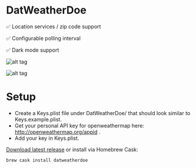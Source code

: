 # DatWeatherDoe

✅ Location services / zip code support

✅ Configurable polling interval

✅ Dark mode support



![alt tag](https://cloud.githubusercontent.com/assets/2235307/12532452/9d035646-c1e2-11e5-9f17-764a23243162.png)

![alt tag](https://user-images.githubusercontent.com/2235307/46848653-16cd5780-cdb9-11e8-9240-a46632aa170b.png)

# Setup

- Create a Keys.plist file under DatWeatherDoe/ that should look similar to Keys.example.plist.
- Get your personal API key for openweathermap here: http://openweathermap.org/appid . 
- Add your key in Keys.plist. 

[Download latest release](https://github.com/inderdhir/DatWeatherDoe/releases/latest) or install via Homebrew Cask:

    brew cask install datweatherdoe
